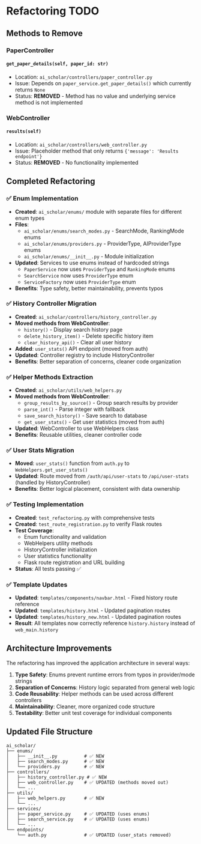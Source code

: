 # Refactoring TODO

## Methods to Remove

### PaperController

#### `get_paper_details(self, paper_id: str)`
- Location: `ai_scholar/controllers/paper_controller.py`
- Issue: Depends on `paper_service.get_paper_details()` which currently returns `None`
- Status: **REMOVED** - Method has no value and underlying service method is not implemented

### WebController

#### `results(self)`
- Location: `ai_scholar/controllers/web_controller.py`
- Issue: Placeholder method that only returns `{'message': 'Results endpoint'}`
- Status: **REMOVED** - No functionality implemented

## Completed Refactoring

### ✅ Enum Implementation
- **Created**: `ai_scholar/enums/` module with separate files for different enum types
- **Files**:
  - `ai_scholar/enums/search_modes.py` - SearchMode, RankingMode enums  
  - `ai_scholar/enums/providers.py` - ProviderType, AIProviderType enums
  - `ai_scholar/enums/__init__.py` - Module initialization
- **Updated**: Services to use enums instead of hardcoded strings
  - `PaperService` now uses `ProviderType` and `RankingMode` enums
  - `SearchService` now uses `ProviderType` enum  
  - `ServiceFactory` now uses `ProviderType` enum
- **Benefits**: Type safety, better maintainability, prevents typos

### ✅ History Controller Migration  
- **Created**: `ai_scholar/controllers/history_controller.py`
- **Moved methods from WebController**:
  - `history()` - Display search history page
  - `delete_history_item()` - Delete specific history item
  - `clear_history_api()` - Clear all user history
- **Added**: `user_stats()` API endpoint (moved from auth)
- **Updated**: Controller registry to include HistoryController
- **Benefits**: Better separation of concerns, cleaner code organization

### ✅ Helper Methods Extraction
- **Created**: `ai_scholar/utils/web_helpers.py`
- **Moved methods from WebController**:
  - `group_results_by_source()` - Group search results by provider
  - `parse_int()` - Parse integer with fallback
  - `save_search_history()` - Save search to database
  - `get_user_stats()` - Get user statistics (moved from auth)
- **Updated**: WebController to use WebHelpers class
- **Benefits**: Reusable utilities, cleaner controller code

### ✅ User Stats Migration
- **Moved**: `user_stats()` function from `auth.py` to `WebHelpers.get_user_stats()`
- **Updated**: Route moved from `/auth/api/user-stats` to `/api/user-stats` (handled by HistoryController)
- **Benefits**: Better logical placement, consistent with data ownership

### ✅ Testing Implementation
- **Created**: `test_refactoring.py` with comprehensive tests
- **Created**: `test_route_registration.py` to verify Flask routes  
- **Test Coverage**:
  - Enum functionality and validation
  - WebHelpers utility methods
  - HistoryController initialization
  - User statistics functionality
  - Flask route registration and URL building
- **Status**: All tests passing ✅

### ✅ Template Updates
- **Updated**: `templates/components/navbar.html` - Fixed history route reference
- **Updated**: `templates/history.html` - Updated pagination routes
- **Updated**: `templates/history_new.html` - Updated pagination routes
- **Result**: All templates now correctly reference `history.history` instead of `web_main.history`

## Architecture Improvements

The refactoring has improved the application architecture in several ways:

1. **Type Safety**: Enums prevent runtime errors from typos in provider/mode strings
2. **Separation of Concerns**: History logic separated from general web logic
3. **Code Reusability**: Helper methods can be used across different controllers
4. **Maintainability**: Cleaner, more organized code structure
5. **Testability**: Better unit test coverage for individual components

## Updated File Structure

```
ai_scholar/
├── enums/
│   ├── __init__.py          # ✅ NEW
│   ├── search_modes.py      # ✅ NEW 
│   └── providers.py         # ✅ NEW
├── controllers/
│   ├── history_controller.py # ✅ NEW
│   ├── web_controller.py    # ✅ UPDATED (methods moved out)
│   └── ...
├── utils/
│   ├── web_helpers.py       # ✅ NEW
│   └── ...
├── services/
│   ├── paper_service.py     # ✅ UPDATED (uses enums)
│   ├── search_service.py    # ✅ UPDATED (uses enums)
│   └── ...
└── endpoints/
    └── auth.py              # ✅ UPDATED (user_stats removed)
```